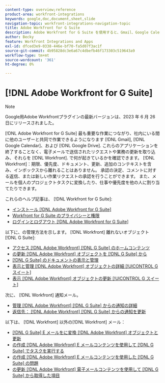 ```yaml
---
content-type: overview;reference
product-area: workfront-integrations
keywords: google,doc,document,sheet,slide
navigation-topic: workfront-integrations-navigation-topic
title: Adobe Workfront for G Suite
description: Adobe Workfront for G Suite を使用すると、Gmail、Google Calendar、Google Drive 内での作業を中心に、他のユーザーとの共同作業が可能になります。 これらのアプリケーションを終了することなく、電子メールで送信されたリクエストや業務用の更新を取り込み、Workfrontに追加できます。 期限、優先度、ドキュメント、更新、追加のコンテキストなど、Workfrontで発生していることを、ボックス内のままにすることなく確認できます。 承認の決定、コメントに対する返信、または新しい作業リクエストの承認を行うことができます。 また、メールを個人のプロジェクトタスクに変換したり、仕事や優先度を他の人に割り当てたりできます。
author: Becky
feature: Workfront Integrations and Apps
exl-id: dfced3e9-0338-446e-bf70-fa5d07f3ac1f
source-git-commit: 4b95828dc3e6a67c4dbefb46f173303c519643a9
workflow-type: tm+mt
source-wordcount: '361'
ht-degree: 0%

---
```


# [!DNL Adobe Workfront for G Suite]

>[!NOTE]
>
>Google用Adobe Workfrontプラグインの最新バージョンは、2023 年 6 月 26 日にリリースされました。

[!DNL Adobe Workfront for G Suite] 最も重要な作業につながり、社内にいる間に他のユーザーと共同で作業できるようになります [!DNL Gmail], [!DNL Google Calendar]、および [!DNL Google Drive]. これらのアプリケーションを終了することなく、電子メールで送信されたリクエストや業務の更新を取り込み、それらを [!DNL Workfront]. で何が起きているかを確認できます。 [!DNL Workfront]：期限、優先度、ドキュメント、更新、追加のコンテキストを含み、インボックスから離れることはありません。 承認の決定、コメントに対する返信、または新しい作業リクエストの承認を行うことができます。 また、メールを個人のプロジェクトタスクに変換したり、仕事や優先度を他の人に割り当てたりできます。

これらのヘルプ記事は、 [!DNL Workfront for G Suite]:

* [インストール [!DNL Adobe Workfront for G Suite]](../../workfront-integrations-and-apps/workfront-for-g-suite/install-workfront-for-gsuite.md)
* [Workfront for G Suite のプライバシーと権限](../../workfront-integrations-and-apps/workfront-for-g-suite/privacy-and-permissions-in-g-suite.md)
* [ログインとログアウト [!DNL Adobe Workfront for G Suite]](../../workfront-integrations-and-apps/workfront-for-g-suite/log-in-and-out-wf-for-gsuite.md)

以下に、の管理方法を示します。 [!DNL Workfront] 離れないオブジェクト [!DNL G Suite]:

* [アクセス [!DNL Adobe Workfront] [!DNL G Suite] のホームコンテンツ](../../workfront-integrations-and-apps/workfront-for-g-suite/access-wf-home-content-from-g-suite.md)
* [の更新 [!DNL Adobe Workfront] オブジェクトを [!DNL G Suite] から](../../workfront-integrations-and-apps/workfront-for-g-suite/update-a-workfront-object-in-gsuite.md)
* [[!DNL G Suite] のドキュメントの表示と管理](../../workfront-integrations-and-apps/workfront-for-g-suite/view-and-manage-documents-in-gsuite.md)
* [表示と管理 [!DNL Adobe Workfront] オブジェクトの詳細 [!UICONTROL G スイート]](../../workfront-integrations-and-apps/workfront-for-g-suite/view-manage-work-item-details-in-gsuite.md)
* [表示 [!DNL Adobe Workfront] オブジェクトの更新 [!UICONTROL G スイート]](../../workfront-integrations-and-apps/workfront-for-g-suite/view-object-updates-in-gsuite.md)

次に、 [!DNL Workfront] 通知メール。

* [管理 [!DNL Adobe Workfront] [!DNL G Suite] からの通知の詳細](../../workfront-integrations-and-apps/workfront-for-g-suite/manage-wf-email-notification-details-in-gsuite.md)
* [返信先： [!DNL Adobe Workfront] [!DNL G Suite] からの通知を更新](../../workfront-integrations-and-apps/workfront-for-g-suite/reply-to-wf-update-notification-from-gsuite.md)

以下は、 [!DNL Workfront] 以外の[!DNL Workfront] メール：

* [[!DNL G Suite] E メールをに変換 [!DNL Adobe Workfront] オブジェクトと更新](../../workfront-integrations-and-apps/workfront-for-g-suite/turn-gsuite-emails-into-wf-objects-and-updates.md)
* [の作成 [!DNL Adobe Workfront] E メールコンテンツを使用して [!DNL G Suite] でタスクを実行する](../../workfront-integrations-and-apps/workfront-for-g-suite/create-wf-task-in-gsuite-using-email-content.md)
* [の作成 [!DNL Adobe Workfront] E メールコンテンツを使用した [!DNL G Suite] の問題](../../workfront-integrations-and-apps/workfront-for-g-suite/create-wf-issue-in-g-suite-using-email-content.md)
* [の更新 [!DNL Adobe Workfront] 電子メールコンテンツを使用して [!DNL G Suite] から取得した項目](../../workfront-integrations-and-apps/workfront-for-g-suite/update-wf-item-using-email-content.md)
